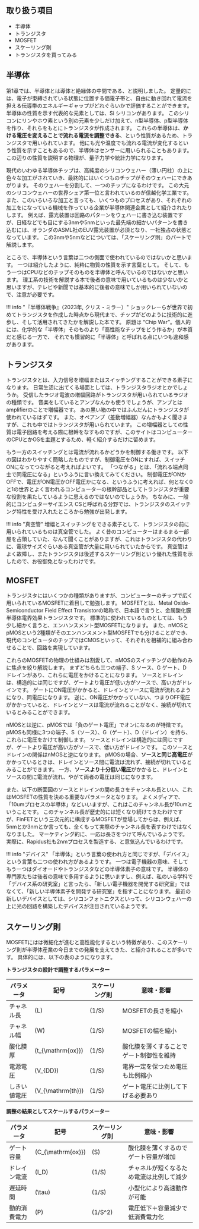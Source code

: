 ## 取り扱う項目
- 半導体
- トランジスタ
- MOSFET
- スケーリング則
- トランジスタを買ってみる

## 半導体
第1章では、半導体とは導体と絶縁体の中間である、と説明しました。
定量的には、電子が束縛されている状態に位置する価電子帯と、自由に動き回れて電流を担える伝導帯のエネルギーギャップがどれぐらいかで評価することができます。
半導体の性質を示す代表的な元素としては、Si シリコンがあります。
このシリコンにリンやホウ素という別の元素を少しだけ加えて、n型半導体、p型半導体を作り、それらをもとにトランジスタが作成されます。
これらの半導体は、**かける電圧を変えることで流れる電流を調整できる**、という性質があるため、トランジスタで用いられています。
他にも光や温度でも流れる電流が変化するという性質を示すこともあるので、半導体はセンサーに用いられることもあります。
この辺りの性質を説明する物理が、量子力学や統計力学になります。

現代のいわゆる半導体チップは、高純度のシリコンウェハー（薄い円柱）の上に色々な加工がされていき、最終的にはいくつものチップがそのウェハーにできあがります。
そのウェハーを分割して、一つのチップになるわけです。
この大元のシリコンウェハーの世界シェア第一位と言われているのが信越化学工業です。
また、このいろいろな加工と言っても、いくつものプロセスがあり、それぞれの加工をになっている機械を作っている企業が半導体関連企業として紹介されたりします。
例えば、露光装置は回路のパターンをウェハーに書き込む装置ですが、日経などでも目にする3nmや5nmといった最先端の細かいパターンを書き込むには、オランダのASML社のEUV露光装置が必須となり、一社独占の状態となっています。
この3nmや5nmなどについては、「スケーリング則」のパートで解説します。

ところで、半導体という言葉は二つの側面で使われているのではないかと思います。
一つは紹介したように、純粋に物質の性質を示す言葉として。
そして、もう一つはCPUなどのチップそのものを半導体と呼んでいるのではないかと思います。
理工系の技術を解説する本で後者の意味で用いているものは少ないかと思いますが、テレビや新聞では基本的に後者の意味でしか用いられていないので、注意が必要です。


!!! info "『半導体戦争』（2023年, クリス・ミラー）"
    ショックレーらが世界で初めてトランジスタを作成した時点から現代まで、チップがどのように技術的に進歩し、そして活用されてきたかを解説した本です。
    原題は “Chip War”。個人的には、化学的な「半導体」そのものより「高性能なチップをどう作るか」が本質だと感じる一方で、
    それでも慣習的に「半導体」と呼ばれる点にいつも違和感があります。

## トランジスタ
トランジスタとは、入力信号を増幅またはスイッチングすることができる素子になります。
日常生活に出てくる場面としては、トランジスタラジオとかでしょうか。
受信したラジオ電波の増幅回路がトランジスタが用いられているラジオの種類です。
音楽をしているとアンプなんかも使うでしょうが、アンプとはamplifierのことで増幅器です。
あの黒い箱の中ではふんだんにトランジスタが使われているはずです。
また、オペアンプ（差動増幅器）なんかもよく聞きますが、これも中ではトランジスタが用いられています。
この増幅器としての性質は電子回路を考える際に根幹をなすものですが、このサイトはコンピューターのCPUとかOSを主題とするため、軽く紹介するだけに留めます。

もう一方のスイッチングとは電流が流れるかどうかを制御する働きです。
以下の図はわかりやすく簡略したものですが、制御電圧をONにすれば、スイッチONになってつながると考えればよいです。
「つながる」とは、「流れる端点同士で同電圧になる」というふうに言い換えてみてください。
制御電圧がONかOFFで、電圧がON電圧かOFF電圧かになる、というふうに考えれば、何となく0と1の世界とよく言われるコンピューターの根幹部品としてトランジスタが重要な役割を果たしているように思えるのではないのでしょうか。
ちなみに、一般的にコンピュターサイエンス CSと呼ばれる分野では、トランジスタのスイッチング特性を受け入れたところから勉強が出発します。

!!! info "真空管"
    増幅とスイッチングをできる素子として、トランジスタの前に用いられているものは真空管でした。
    よく昔のコンピューターはまるまる一部屋を占領していた、なんて聞くことがありますが、これはトランジスタの代わりに、電球サイズぐらいある真空管が大量に用いられていたからです。
    真空管はよく故障し、またトランジスタは後述するスケーリング則という優れた性質を示したので、お役御免となったわけです。

## MOSFET
トランジスタにはいくつかの種類がありますが、コンピューターのチップで広く用いられているMOSFETに着目して勉強します。
MOSFETとは、Metal Oxide-Semiconductor Field Effect Transistorの略称で、日本語で言うと、金属酸化膜半導体電界効果トランジスタです。
標準的に使われているものとしては、もう少し細かく言うと、エンハンスメント型MOSFETになります。
また、nMOSとpMOSという2種類がそのエンハンスメント型MOSFETでも分けることができ、現代のコンピュータのチップではCMOSといって、それぞれを相補的に組み合わせることで、回路を実現しています。

これらのMOSFETの物理の仕組みは割愛して、nMOSのスイッチングの動作のみに焦点を絞り解説します。
まずどちらも三つの端子、S ソース、G ゲート、D ドレインがあり、これらに電圧をかけることになります。
ソースとドレインは、構造的には同じですが、ゲートより電圧が低い方がソースで、高い方がドレインです。
ゲートにON電圧がかかると、ドレインとソースに電流が流れるようになり、同電圧になります。
逆に、ON電圧がかかっていない、つまりOFF電圧がかかっていると、ドレインとソースは電流が流れることがなく、接続が切れているとみることができます。

nMOSとは逆に、pMOSでは「負のゲート電圧」でオンになるのが特徴です。
pMOSも同様に3つの端子、S（ソース）、G（ゲート）、D（ドレイン）を持ち、これらに電圧をかけて制御します。
ソースとドレインは構造的には同じですが、ゲートより電圧が高い方がソースで、低い方がドレインです。
このソースとドレインの関係はnMOSと逆になります。
pMOSの場合、**ソースと同じ高電圧**がかかっているときは、ドレインとソース間に電流は流れず、接続が切れているとみることができます。
一方、**ソースより十分低い電圧**がかかると、ドレインとソースの間に電流が流れ、やがて両者の電圧は同じになります。

また、以下の断面図のソースとドレインの間の長さをチャンネル長といい、これはMOSFETの性質を決める重要なパラメータとなります。
よくメディアで、「10umプロセスの半導体」などいいますが、これはこのチャンネル長が10umということです。
このチャンネル長が歴史的には短くなり続けてきたわけですが、FinFETという三次元的に構成するMOSFETが登場してからは、例えば、5nmとか3nmとか言っても、全くもって実際のチャンネル長を表すわけではなくなりました。
マーケティング的に、一応は長さをつけて呼んでいるようです。
実際に、Rapidus社も2nmプロセスを製造する、と意気込んでいるわけです。

!!! info "デバイス"
    「半導体」という言葉の使われ方と同じですが、「デバイス」という言葉も二つの使われ方があるようです。
    一つは電子機器の意味、そしてもう一つはダイオードやトランジスタなどの半導体素子の意味です。
    半導体の専門家たちは後者の意味で多用するように思いますし、例えば、私のいる学科で「デバイス系の研究室」と言ったら、「新しい電子機器を開発する研究室」ではなくて、「新しい半導体素子を開発する研究室」を指すことになります。
    最近の新しいデバイスとしては、シリコンフォトニクスといって、シリコンウェハーの上に光の回路を構築したデバイスが注目されているようです。

## スケーリング則
MOSFETにはは微細化が進むと高性能化するという特徴があり、このスケーリング則が半導体産業の今日までの発展を支えてきた、と紹介されることが多いです。
具体的には、以下の表のようになります。

**トランジスタの設計で調整するパラメーター**

| **パラメータ**       | **記号**          | **スケーリング則** | **意味・影響** |
|----------------------|--------------------|---------------------|----------------|
| チャネル長           | \(L\)             | \(1/S\)            | MOSFETの長さを縮小 |
| チャネル幅           | \(W\)             | \(1/S\)            | MOSFETの幅を縮小 |
| 酸化膜厚             | \(t_{\mathrm{ox}}\)| \(1/S\)            | 酸化膜を薄くすることでゲート制御性を維持 |
| 電源電圧         | \(V_{DD}\)        | \(1/S\)            | 電界一定を保つため電圧も比例縮小 |
| しきい値電圧         | \(V_{\mathrm{th}}\)| \(1/S\)            | ゲート電圧に比例して下げる必要あり |

**調整の結果としてスケールするパラメーター**

| **パラメータ**       | **記号**          | **スケーリング則** | **意味・影響** |
|----------------------|--------------------|---------------------|----------------|
| ゲート容量           | \(C_{\mathrm{ox}}\)| \(S\)             | 酸化膜を薄くするのでゲート容量が増加 |
| ドレイン電流         | \(I_D\)           | \(1/S\)            | チャネルが短くなるため電流は比例して減少 |
| 遅延時間             | \(\tau\)          | \(1/S\)            | 小型化により高速動作が可能 |
| 動的消費電力         | \(P\)             | \(1/S^2\)          | 電圧低下＋容量減少で低消費電力化 |